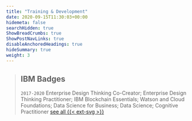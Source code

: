 ```yaml
---
title: "Training & Development"
date: 2020-09-15T11:30:03+00:00
hidemeta: false
searchHidden: true
ShowBreadCrumbs: true
ShowPostNavLinks: true
disableAnchoredHeadings: true
hideSummary: true
weight: 3
---
```

> ## IBM Badges
>
> `2017-2020` Enterprise Design Thinking Co-Creator; Enterprise Design Thinking Practitioner; IBM Blockchain Essentials; Watson and Cloud Foundations; Data Science for Business; Data Science; Cognitive Practitioner
>[see all {{< ext-svg >}}](https://www.youracclaim.com/users/thilak.mahendran/badges?sort=-state_updated_at&page=1)
